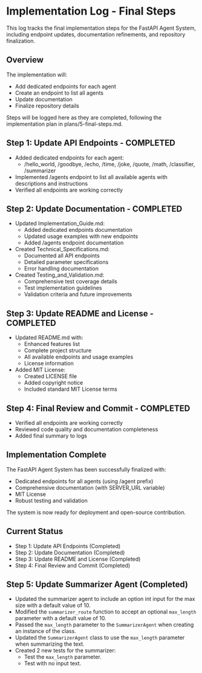 # Implementation Log - Final Steps

This log tracks the final implementation steps for the FastAPI Agent System, including endpoint updates, documentation refinements, and repository finalization.

## Overview
The implementation will:
- Add dedicated endpoints for each agent
- Create an endpoint to list all agents
- Update documentation
- Finalize repository details

Steps will be logged here as they are completed, following the implementation plan in plans/5-final-steps.md.

## Step 1: Update API Endpoints - COMPLETED
- Added dedicated endpoints for each agent:
  - /hello_world, /goodbye, /echo, /time, /joke, /quote, /math, /classifier, /summarizer
- Implemented /agents endpoint to list all available agents with descriptions and instructions
- Verified all endpoints are working correctly

## Step 2: Update Documentation - COMPLETED
- Updated Implementation_Guide.md:
  - Added dedicated endpoints documentation
  - Updated usage examples with new endpoints
  - Added /agents endpoint documentation
- Created Technical_Specifications.md:
  - Documented all API endpoints
  - Detailed parameter specifications
  - Error handling documentation
- Created Testing_and_Validation.md:
  - Comprehensive test coverage details
  - Test implementation guidelines
  - Validation criteria and future improvements

## Step 3: Update README and License - COMPLETED
- Updated README.md with:
  - Enhanced features list
  - Complete project structure
  - All available endpoints and usage examples
  - License information
- Added MIT License:
  - Created LICENSE file
  - Added copyright notice
  - Included standard MIT License terms

## Step 4: Final Review and Commit - COMPLETED
- Verified all endpoints are working correctly
- Reviewed code quality and documentation completeness
- Added final summary to logs

## Implementation Complete
The FastAPI Agent System has been successfully finalized with:
- Dedicated endpoints for all agents (using /agent prefix)
- Comprehensive documentation (with SERVER_URL variable)
- MIT License
- Robust testing and validation

The system is now ready for deployment and open-source contribution.

## Current Status
- Step 1: Update API Endpoints (Completed)
- Step 2: Update Documentation (Completed)
- Step 3: Update README and License (Completed)
- Step 4: Final Review and Commit (Completed)

## Step 5: Update Summarizer Agent (Completed)
- Updated the summarizer agent to include an option int input for the max size with a default value of 10.
- Modified the `summarizer_route` function to accept an optional `max_length` parameter with a default value of 10.
- Passed the `max_length` parameter to the `SummarizerAgent` when creating an instance of the class.
- Updated the `SummarizerAgent` class to use the `max_length` parameter when summarizing the text.
- Created 2 new tests for the summarizer:
  - Test the `max_length` parameter.
  - Test with no input text.